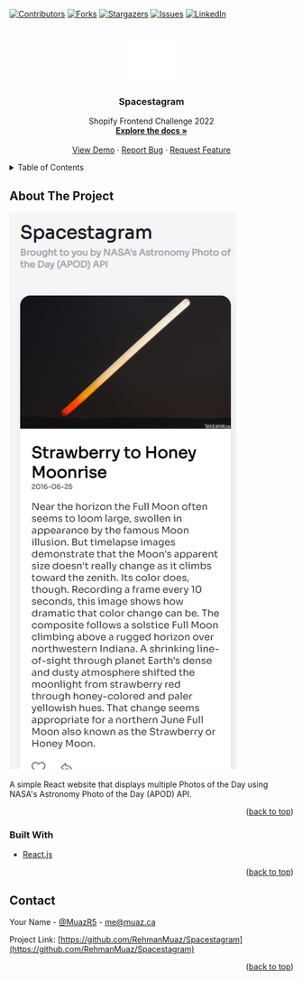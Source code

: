 <div id="top"></div>

[![Contributors][contributors-shield]][contributors-url]
[![Forks][forks-shield]][forks-url]
[![Stargazers][stars-shield]][stars-url]
[![Issues][issues-shield]][issues-url]
[![LinkedIn][linkedin-shield]][linkedin-url]


<!-- PROJECT LOGO -->
<br />
<div align="center">
  <a href="https://github.com/RehmanMuaz/Spacestagram">
    <img src="public/rocket.png" alt="Logo" width="80" height="80">
  </a>

<h3 align="center">Spacestagram</h3>

  <p align="center">
    Shopify Frontend Challenge 2022
    <br />
    <a href="https://github.com/RehmanMuaz/Spacestagram"><strong>Explore the docs »</strong></a>
    <br />
    <br />
    <a href="https://github.com/RehmanMuaz/Spacestagram">View Demo</a>
    ·
    <a href="https://github.com/RehmanMuaz/Spacestagram/issues">Report Bug</a>
    ·
    <a href="https://github.com/RehmanMuaz/Spacestagram/issues">Request Feature</a>
  </p>
</div>



<!-- TABLE OF CONTENTS -->
<details>
  <summary>Table of Contents</summary>
  <ol>
    <li>
      <a href="#about-the-project">About The Project</a>
      <ul>
        <li><a href="#built-with">Built With</a></li>
      </ul>
    </li>
    <li><a href="#contact">Contact</a></li>
  </ol>
</details>



<!-- ABOUT THE PROJECT -->
## About The Project

[![Spacestagram Screen Shot][product-screenshot]](https://rehmanmuaz.github.io/Spacestagram/)

A simple React website that displays multiple Photos of the Day using NASA's Astronomy Photo of the Day (APOD) API.

<p align="right">(<a href="#top">back to top</a>)</p>

### Built With

* [React.js](https://reactjs.org/)

<p align="right">(<a href="#top">back to top</a>)</p>

<!-- CONTACT -->
## Contact

Your Name - [@MuazR5](https://twitter.com/MuazR5) - me@muaz.ca

Project Link: [https://github.com/RehmanMuaz/Spacestagram](https://github.com/RehmanMuaz/Spacestagram)

<p align="right">(<a href="#top">back to top</a>)</p>

<!-- MARKDOWN LINKS & IMAGES -->
<!-- https://www.markdownguide.org/basic-syntax/#reference-style-links -->
[contributors-shield]: https://img.shields.io/github/contributors/RehmanMuaz/Spacestagram.svg?style=for-the-badge
[contributors-url]: https://github.com/RehmanMuaz/Spacestagram/graphs/contributors
[forks-shield]: https://img.shields.io/github/forks/RehmanMuaz/Spacestagram.svg?style=for-the-badge
[forks-url]: https://github.com/RehmanMuaz/Spacestagram/network/members
[stars-shield]: https://img.shields.io/github/stars/RehmanMuaz/Spacestagram.svg?style=for-the-badge
[stars-url]: https://github.com/RehmanMuaz/Spacestagram/stargazers
[issues-shield]: https://img.shields.io/github/issues/RehmanMuaz/Spacestagram.svg?style=for-the-badge
[issues-url]: https://github.com/RehmanMuaz/Spacestagram/issues
[license-shield]: https://img.shields.io/github/license/RehmanMuaz/Spacestagram.svg?style=for-the-badge
[license-url]: https://github.com/RehmanMuaz/Spacestagram/blob/master/LICENSE.txt
[linkedin-shield]: https://img.shields.io/badge/-LinkedIn-black.svg?style=for-the-badge&logo=linkedin&colorB=555
[linkedin-url]: https://linkedin.com/in/muazrehman
[product-screenshot]: public/screenshot.png